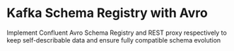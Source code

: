 # Kafka Schema Registry with Avro

Implement Confluent Avro Schema Registry and REST proxy respectively to keep self-describable data and ensure fully compatible schema evolution
